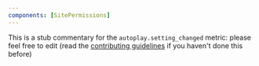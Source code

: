 ```yaml
---
components: [SitePermissions]
---
```


This is a stub commentary for the `autoplay.setting_changed` metric: please feel free to edit (read the
[contributing guidelines](https://github.com/mozilla/glean-annotations/blob/main/CONTRIBUTING.md)
if you haven't done this before)
